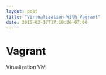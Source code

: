 ```yaml
---
layout: post
title: "Virtualization With Vagrant"
date: 2015-02-17T17:19:26-07:00
---
```


Vagrant
=======

Virualization VM